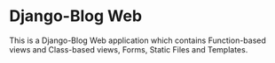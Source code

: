 <h1>Django-Blog Web</h1>

<p>
    This is a Django-Blog Web application which contains Function-based views and Class-based views, Forms, Static Files and Templates. 
</p>